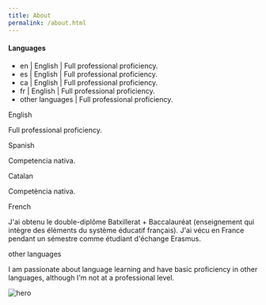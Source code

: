 ```yaml
---
title: About
permalink: /about.html
---
```


<div class="about">

<div>
  <h4>Languages</h4>

  <ul>
    <li>en | English | <span class="black-75">Full professional proficiency.</span></li>
    <li>es | English | <span class="black-75">Full professional proficiency.</span></li>
    <li>ca | English | <span class="black-75">Full professional proficiency.</span></li>
    <li>fr | English | <span class="black-75">Full professional proficiency.</span></li>
    <li>other languages | <span class="black-75">Full professional proficiency.</span></li>
  </ul>


  <div class="contact">
    <p class="contact-title">English</p>
    <p>Full professional proficiency.</p>
  </div>

  <div class="contact">
    <p class="contact-title">Spanish</p>
    <p>Competencia nativa.</p>
  </div>

  <div class="contact">
    <p class="contact-title">Catalan</p>
    <p>Competència nativa.</p>
  </div>

  <div class="contact">
    <p class="contact-title">French</p>
    <p>J'ai obtenu le double-diplôme Batxillerat + Baccalauréat (enseignement qui intègre des éléments du système éducatif français). J'ai vécu en France pendant un sémestre comme étudiant d'échange Erasmus.</p>
  </div>

  <div class="contact">
    <p class="contact-title">other languages</p>
    <p>I am passionate about language learning and have basic proficiency in other languages, although I'm not at a professional level.</p>
  </div>

</div>



<div>
  <img src="/images/hero.png" alt="hero" />
</div>
</div>